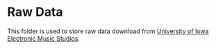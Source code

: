 # Raw Data

This folder is used to store raw data download from <a href='http://theremin.music.uiowa.edu/MISpiano.html' target="_blank">University of Iowa Electronic Music Studios</a>.
